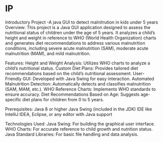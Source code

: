 # IP
Introductory Project -A java GUI to detect malnitrution in kids under 5 years 
Overview:
This project is a Java GUI application designed to assess the nutritional status of children under the age of 5 years. It analyzes a child’s height and weight in reference to WHO (World Health Organization) charts and generates diet recommendations to address various malnutrition conditions, including severe acute malnutrition (SAM), moderate acute malnutrition (MAM), and mild malnutrition.

Features:
Height and Weight Analysis: Utilizes WHO charts to analyze a child’s nutritional status.
Custom Diet Plans: Provides tailored diet recommendations based on the child’s nutritional assessment.
User-Friendly GUI: Developed with Java Swing for easy interaction.
Automated Malnutrition Detection: Automatically detects and classifies malnutrition (SAM, MAM, etc.).
WHO Reference Charts: Implements WHO standards to ensure accuracy.
Diet Recommendations Based on Age: Suggests age-specific diet plans for children from 0 to 5 years.

Prerequisites:
Java 8 or higher
Java Swing (included in the JDK)
IDE like IntelliJ IDEA, Eclipse, or any editor with Java support

Technologies Used:
Java Swing: For building the graphical user interface.
WHO Charts: For accurate reference to child growth and nutrition status.
Java Standard Libraries: For basic file handling and data analysis.
